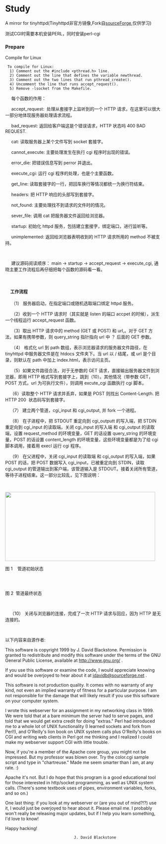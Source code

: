 # Study

A mirror for tinyhttpd(Tinyhttpd非官方镜像,Fork自[sourceForge](https://sourceforge.net/projects/tiny-httpd/),仅供学习)

测试CGI时需要本机安装PERL，同时安装perl-cgi

### Prepare 
Compile for Linux
```
 To compile for Linux:
  1) Comment out the #include <pthread.h> line.
  2) Comment out the line that defines the variable newthread.
  3) Comment out the two lines that run pthread_create().
  4) Uncomment the line that runs accept_request().
  5) Remove -lsocket from the Makefile.
```

<p>&nbsp; &nbsp; &nbsp;每个函数的作用：</p>
<p>&nbsp; &nbsp; &nbsp;accept_request: &nbsp;处理从套接字上监听到的一个 HTTP 请求，在这里可以很大一部分地体现服务器处理请求流程。</p>
<p>&nbsp; &nbsp; &nbsp;bad_request: 返回给客户端这是个错误请求，HTTP 状态吗 400 BAD REQUEST.</p>
<p>&nbsp; &nbsp; &nbsp;cat: 读取服务器上某个文件写到 socket 套接字。</p>
<p>&nbsp; &nbsp; &nbsp;cannot_execute: 主要处理发生在执行 cgi 程序时出现的错误。</p>
<p>&nbsp; &nbsp; &nbsp;error_die: 把错误信息写到 perror 并退出。</p>
<p>&nbsp; &nbsp; &nbsp;execute_cgi: 运行 cgi 程序的处理，也是个主要函数。</p>
<p>&nbsp; &nbsp; &nbsp;get_line: 读取套接字的一行，把回车换行等情况都统一为换行符结束。</p>
<p>&nbsp; &nbsp; &nbsp;headers: 把 HTTP 响应的头部写到套接字。</p>
<p>&nbsp; &nbsp; &nbsp;not_found: 主要处理找不到请求的文件时的情况。</p>
<p>&nbsp; &nbsp; &nbsp;sever_file: 调用 cat 把服务器文件返回给浏览器。</p>
<p>&nbsp; &nbsp; &nbsp;startup: 初始化 httpd 服务，包括建立套接字，绑定端口，进行监听等。</p>
<p>&nbsp; &nbsp; &nbsp;unimplemented: 返回给浏览器表明收到的 HTTP 请求所用的 method 不被支持。</p>
<p><br>
</p>
<p>&nbsp; &nbsp; &nbsp;建议源码阅读顺序： main -&gt; startup -&gt; accept_request -&gt; execute_cgi, 通晓主要工作流程后再仔细把每个函数的源码看一看。</p>
<p><br>
</p>
<h4>&nbsp; &nbsp; &nbsp;工作流程</h4>
<p>&nbsp; &nbsp; &nbsp;（1） 服务器启动，在指定端口或随机选取端口绑定 httpd 服务。</p>
<p>&nbsp; &nbsp; &nbsp;（2）收到一个 HTTP 请求时（其实就是 listen 的端口 accpet 的时候），派生一个线程运行 accept_request 函数。</p>
<p>&nbsp; &nbsp; &nbsp;（3）取出 HTTP 请求中的 method (GET 或 POST) 和 url,。对于 GET 方法，如果有携带参数，则 query_string 指针指向 url 中 ？ 后面的 GET 参数。</p>
<p>&nbsp; &nbsp; &nbsp;（4） &#26684;式化 url 到 path 数组，表示浏览器请求的服务器文件路径，在 tinyhttpd 中服务器文件是在 htdocs 文件夹下。当 url 以 / 结尾，或 url 是个目录，则默认在 path 中加上 index.html，表示访问主页。</p>
<p>&nbsp; &nbsp; &nbsp;（5）如果文件路径合法，对于无参数的 GET 请求，直接输出服务器文件到浏览器，即用 HTTP &#26684;式写到套接字上，跳到（10）。其他情况（带参数 GET，POST 方式，url 为可执行文件），则调用 excute_cgi 函数执行 cgi 脚本。</p>
<p>&nbsp; &nbsp; （6）读取整个 HTTP 请求并丢弃，如果是 POST 则找出 Content-Length. 把 HTTP 200 &nbsp;状态码写到套接字。</p>
<p>&nbsp; &nbsp; （7） 建立两个管道，cgi_input 和 cgi_output, 并 fork 一个进程。</p>
<p>&nbsp; &nbsp; （8） 在子进程中，把 STDOUT 重定向到 cgi_outputt 的写入端，把 STDIN 重定向到 cgi_input 的读取端，关闭 cgi_input 的写入端 和 cgi_output 的读取端，设置 request_method 的环境变量，GET 的话设置 query_string 的环境变量，POST 的话设置 content_length 的环境变量，这些环境变量都是为了给 cgi 脚本调用，接着用 execl 运行 cgi 程序。</p>
<p>&nbsp; &nbsp; （9） 在父进程中，关闭 cgi_input 的读取端 和 cgi_output 的写入端，如果 POST 的话，把 POST 数据写入 cgi_input，已被重定向到 STDIN，读取 cgi_output 的管道输出到客户端，该管道输入是 STDOUT。接着关闭所有管道，等待子进程结束。这一部分比较乱，见下图说明：</p>
<p><br>
</p>
<p><img src="http://img.blog.csdn.net/20141226173222750?watermark/2/text/aHR0cDovL2Jsb2cuY3Nkbi5uZXQvamNqYzkxOA==/font/5a6L5L2T/fontsize/400/fill/I0JBQkFCMA==/dissolve/70/gravity/Center" width="484" height="222" alt=""><br>
</p>
<p>图 1 &nbsp; &nbsp;管道初始状态</p>
<p><br>
</p>
<p><img src="http://img.blog.csdn.net/20141226161119981?watermark/2/text/aHR0cDovL2Jsb2cuY3Nkbi5uZXQvamNqYzkxOA==/font/5a6L5L2T/fontsize/400/fill/I0JBQkFCMA==/dissolve/70/gravity/Center" alt=""></p>
<p> 图 2 &nbsp;管道最终状态&nbsp;</p>
<p><br>
</p>
<p>&nbsp; &nbsp; （10） 关闭与浏览器的连接，完成了一次 HTTP 请求与回应，因为 HTTP 是无连接的。</p>
<p><br>
</p>

以下内容来自源作者:

  This software is copyright 1999 by J. David Blackstone.  Permission
is granted to redistribute and modify this software under the terms of
the GNU General Public License, available at http://www.gnu.org/ .

  If you use this software or examine the code, I would appreciate
knowing and would be overjoyed to hear about it at
jdavidb@sourceforge.net .

  This software is not production quality.  It comes with no warranty
of any kind, not even an implied warranty of fitness for a particular
purpose.  I am not responsible for the damage that will likely result
if you use this software on your computer system.

  I wrote this webserver for an assignment in my networking class in
1999.  We were told that at a bare minimum the server had to serve
pages, and told that we would get extra credit for doing "extras."
Perl had introduced me to a whole lot of UNIX functionality (I learned
sockets and fork from Perl!), and O'Reilly's lion book on UNIX system
calls plus O'Reilly's books on CGI and writing web clients in Perl got
me thinking and I realized I could make my webserver support CGI with
little trouble.

  Now, if you're a member of the Apache core group, you might not be
impressed.  But my professor was blown over.  Try the color.cgi sample
script and type in "chartreuse."  Made me seem smarter than I am, at
any rate. :)

  Apache it's not.  But I do hope that this program is a good
educational tool for those interested in http/socket programming, as
well as UNIX system calls.  (There's some textbook uses of pipes,
environment variables, forks, and so on.)

  One last thing: if you look at my webserver or (are you out of
mind?!?) use it, I would just be overjoyed to hear about it.  Please
email me.  I probably won't really be releasing major updates, but if
I help you learn something, I'd love to know!

  Happy hacking!

                                   J. David Blackstone

